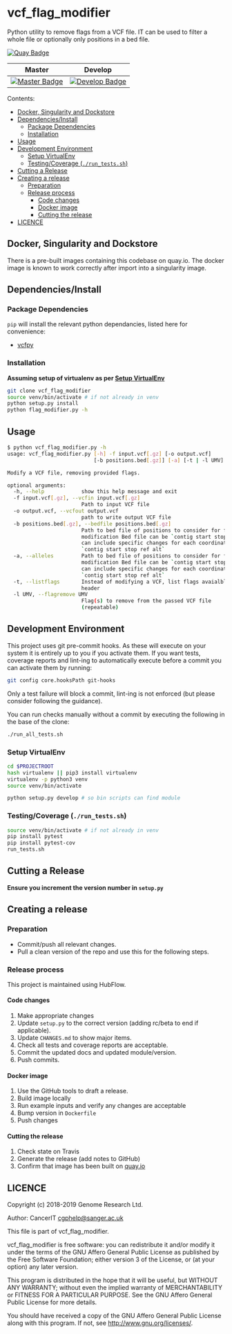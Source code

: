 # vcf_flag_modifier

Python utility to remove flags from a VCF file. IT can be used to filter a whole file or optionally only positions
in a bed file.

[![Quay Badge][quay-status]][quay-repo]

| Master                                        | Develop                                         |
| --------------------------------------------- | ----------------------------------------------- |
| [![Master Badge][travis-master]][travis-base] | [![Develop Badge][travis-develop]][travis-base] |

Contents:
<!-- TOC depthFrom:2 -->

- [Docker, Singularity and Dockstore](#docker-singularity-and-dockstore)
- [Dependencies/Install](#dependenciesinstall)
  - [Package Dependencies](#package-dependencies)
  - [Installation](#installation)
- [Usage](#usage)
- [Development Environment](#development-environment)
  - [Setup VirtualEnv](#setup-virtualenv)
  - [Testing/Coverage (`./run_tests.sh`)](#testingcoverage-runtestssh)
- [Cutting a Release](#cutting-a-release)
- [Creating a release](#creating-a-release)
  - [Preparation](#preparation)
  - [Release process](#release-process)
    - [Code changes](#code-changes)
    - [Docker image](#docker-image)
    - [Cutting the release](#cutting-the-release)
- [LICENCE](#licence)

<!-- /TOC -->

## Docker, Singularity and Dockstore

There is a pre-built images containing this codebase on quay.io.
The docker image is known to work correctly after import into a singularity image.

## Dependencies/Install

### Package Dependencies

`pip` will install the relevant python dependancies, listed here for convenience:

- [vcfpy](https://pypi.org/project/vcfpy/)


### Installation

__Assuming setup of virtualenv as per [Setup VirtualEnv](#setup-virtualenv)__

```bash
git clone vcf_flag_modifier
source venv/bin/activate # if not already in venv
python setup.py install
python flag_modifier.py -h
```


## Usage

```bash
$ python vcf_flag_modifier.py -h
usage: vcf_flag_modifier.py [-h] -f input.vcf[.gz] [-o output.vcf]
                            [-b positions.bed[.gz]] [-a] [-t | -l UMV]

Modify a VCF file, removing provided flags.

optional arguments:
  -h, --help            show this help message and exit
  -f input.vcf[.gz], --vcfin input.vcf[.gz]
                        Path to input VCF file
  -o output.vcf, --vcfout output.vcf
                        path to write output VCF file
  -b positions.bed[.gz], --bedfile positions.bed[.gz]
                        Path to bed file of positions to consider for flag
                        modification Bed file can be `contig start stop` or
                        can include specific changes for each coordinate
                        `contig start stop ref alt`
  -a, --alleles         Path to bed file of positions to consider for flag
                        modification Bed file can be `contig start stop` or
                        can include specific changes for each coordinate
                        `contig start stop ref alt`
  -t, --listflags       Instead of modifying a VCF, list flags avaialble from
                        header
  -l UMV, --flagremove UMV
                        Flag(s) to remove from the passed VCF file
                        (repeatable)
```

## Development Environment

This project uses git pre-commit hooks. As these will execute on your system it is entirely up to you if you activate them.
If you want tests, coverage reports and lint-ing to automatically execute before a commit you can activate them by running:

```bash
git config core.hooksPath git-hooks
```

Only a test failure will block a commit, lint-ing is not enforced (but please consider following the guidance).

You can run checks manually without a commit by executing the following
in the base of the clone:

```bash
./run_all_tests.sh
```

### Setup VirtualEnv

```bash
cd $PROJECTROOT
hash virtualenv || pip3 install virtualenv
virtualenv -p python3 venv
source venv/bin/activate

python setup.py develop # so bin scripts can find module
```

### Testing/Coverage (`./run_tests.sh`)

```bash
source venv/bin/activate # if not already in venv
pip install pytest
pip install pytest-cov
run_tests.sh
```

## Cutting a Release

__Ensure you increment the version number in `setup.py`__

## Creating a release

### Preparation

* Commit/push all relevant changes.
* Pull a clean version of the repo and use this for the following steps.

### Release process

This project is maintained using HubFlow.

#### Code changes

1. Make appropriate changes
2. Update `setup.py` to the correct version (adding rc/beta to end if applicable).
3. Update `CHANGES.md` to show major items.
4. Check all tests and coverage reports are acceptable.
5. Commit the updated docs and updated module/version.
6. Push commits.

#### Docker image

1. Use the GitHub tools to draft a release.
2. Build image locally
3. Run example inputs and verify any changes are acceptable
4. Bump version in `Dockerfile`
5. Push changes

#### Cutting the release

1. Check state on Travis
2. Generate the release (add notes to GitHub)
3. Confirm that image has been built on [quay.io][quay-builds]

## LICENCE

Copyright (c) 2018-2019 Genome Research Ltd.

Author: CancerIT <cgphelp@sanger.ac.uk>

This file is part of vcf_flag_modifier.

vcf_flag_modifier is free software: you can redistribute it and/or modify it under
the terms of the GNU Affero General Public License as published by the Free
Software Foundation; either version 3 of the License, or (at your option) any
later version.

This program is distributed in the hope that it will be useful, but WITHOUT
ANY WARRANTY; without even the implied warranty of MERCHANTABILITY or FITNESS
FOR A PARTICULAR PURPOSE. See the GNU Affero General Public License for more
details.

You should have received a copy of the GNU Affero General Public License
along with this program. If not, see <http://www.gnu.org/licenses/>.

<!-- Travis -->
[travis-base]: https://travis-ci.org/cancerit/vcf_flag_modifier
[travis-master]: https://travis-ci.org/cancerit/vcf_flag_modifier.svg?branch=master
[travis-develop]: https://travis-ci.org/cancerit/vcf_flag_modifier.svg?branch=dev

<!-- Quay.io -->
[quay-status]: https://quay.io/repository/wtsicgp/vcf_flag_modifier/status
[quay-repo]: https://quay.io/repository/wtsicgp/vcf_flag_modifier
[quay-builds]: https://quay.io/repository/wtsicgp/vcf_flag_modifier?tab=builds



